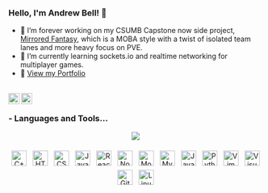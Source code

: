 ### Hello, I'm Andrew Bell! 🔮

- 🔭 I’m forever working on my CSUMB Capstone now side project, [Mirrored Fantasy](https://github.com/Anelon/Mirrored-Fantasy), which is a MOBA style with a twist of isolated team lanes and more heavy focus on PVE.
- 🌱 I’m currently learning sockets.io and realtime networking for multiplayer games.
- 🔗 [View my Portfolio](www.bell-andrew.com/Portfolio)

</br>

<a href="https://twitter.com/DevAnelon">
  <img align="left" alt="Andrew Bell | Twitter" width="22px" src="https://cdn.jsdelivr.net/npm/simple-icons@v3/icons/twitter.svg" />
</a>
<a href="https://www.linkedin.com/in/bell-andrew/">
  <img align="left" alt="Andrew Bell | Linkedin" width="22px" src="https://cdn.jsdelivr.net/npm/simple-icons@v3/icons/linkedin.svg" />
</a>

</br>

### - Languages and Tools...

<p align="center">
 <a href="https://github.com/anuraghazra/github-readme-stats">
   <img align="center" src="https://github-readme-stats.vercel.app/api/top-langs/?username=anelon&layout=compact" />
 </a>
 </br>
 </br>
 <img src="https://devicons.github.io/devicon/devicon.git/icons/cplusplus/cplusplus-original.svg" alt="C++" height="30px" style="vertical-align:top; margin:4px">
 <img src="https://devicons.github.io/devicon/devicon.git/icons/html5/html5-original.svg" alt="HTML5" height="30px" style="vertical-align:top; margin:4px">
 <img src="https://devicons.github.io/devicon/devicon.git/icons/css3/css3-original.svg" alt="CSS" height="30px" style="vertical-align:top; margin:4px">
 <img src="https://devicons.github.io/devicon/devicon.git/icons/javascript/javascript-original.svg" alt="JavaScript" height="30px" style="vertical-align:top; margin:4px">
 <img src="https://devicons.github.io/devicon/devicon.git/icons/react/react-original.svg" alt="ReactJS" height="30px" style="vertical-align:top; margin:4px">
 <img src="https://devicons.github.io/devicon/devicon.git/icons/nodejs/nodejs-original-wordmark.svg" alt="NodeJS" height="30px" style="vertical-align:top; margin:4px">
 <img src="https://devicons.github.io/devicon/devicon.git/icons/mocha/mocha-plain.svg" alt="Mocha" height="30px" style="vertical-align:top; margin:4px">
 <img src="https://devicons.github.io/devicon/devicon.git/icons/mysql/mysql-original.svg" alt="MySQL" height="30px" style="vertical-align:top; margin:4px">
 <img src="https://devicons.github.io/devicon/devicon.git/icons/java/java-original.svg" alt="Java" height="30px" style="vertical-align:top; margin:4px">
 <img src="https://devicons.github.io/devicon/devicon.git/icons/python/python-original.svg" alt="Python" height="30px" style="vertical-align:top; margin:4px">
 <img src="https://devicons.github.io/devicon/devicon.git/icons/vim/vim-original.svg" alt="Vim" height="30px" style="vertical-align:top; margin:4px">
 <img src="https://devicons.github.io/devicon/devicon.git/icons/visualstudio/visualstudio-plain.svg" alt="Visual Studio" height="30px" style="vertical-align:top; margin:4px">
 <img src="https://devicons.github.io/devicon/devicon.git/icons/github/github-original.svg" alt="Github" height="30px" style="vertical-align:top; margin:4px">
 <img src="https://devicons.github.io/devicon/devicon.git/icons/linux/linux-original.svg" alt="Linux" height="30px" style="vertical-align:top; margin:4px">
</p>
